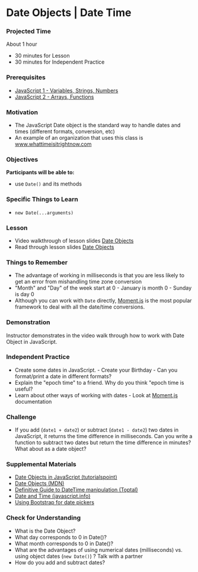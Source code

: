 # Date Objects | Date Time

### Projected Time

About 1 hour

- 30 minutes for Lesson
- 30 minutes for Independent Practice

### Prerequisites

- [JavaScript 1 - Variables, Strings, Numbers](/javascript/javascript-1-variables.md)
- [JavaScript 2 - Arrays, Functions](/javascript/javascript-2-arrays-functions.md)

### Motivation

- The JavaScript Date object is the standard way to handle dates and times (different formats, conversion, etc)
- An example of an organization that uses this class is www.whattimeisitrightnow.com

### Objectives

**Participants will be able to:**

- use `Date()` and its methods

### Specific Things to Learn

- `new Date(...arguments)`

### Lesson

- Video walkthrough of lesson slides [Date Objects](https://www.youtube.com/watch?v=irrxnH-nkqg)
- Read through lesson slides [Date Objects](https://docs.google.com/presentation/d/1Pj-hkQCeVe4kJJ4s8RHcSZrNKx4Mp4kaQ9J0Eyy1gAQ/edit#slide=id.p)

### Things to Remember

- The advantage of working in milliseconds is that you are less likely to get an error from mishandling time zone conversion
- "Month" and "Day" of the week start at 0 - January is month 0 - Sunday is day 0
- Although you can work with `Date` directly, [Moment.js](https://momentjs.com/) is the most popular framework to deal with all the date/time conversions.

### Demonstration

Instructor demonstrates in the video walk through how to work with Date Object in JavaScript.

### Independent Practice

- Create some dates in JavaScript. - Create your Birthday - Can you format/print a date in different formats?
- Explain the "epoch time" to a friend. Why do you think "epoch time is useful?
- Learn about other ways of working with dates - Look at [Moment.js](https://momentjs.com/) documentation

### Challenge

- If you add (`date1 + date2`) or subtract (`date1 - date2`) two dates in JavaScript, it returns the time difference in milliseconds. Can you write a function to subtract two dates but return the time difference in minutes? What about as a date object?

### Supplemental Materials

- [Date Objects in JavaScript (tutorialspoint)](https://www.tutorialspoint.com/javascript/javascript_date_object.htm)
- [Date Objects (MDN)](https://developer.mozilla.org/en-US/docs/Web/JavaScript/Reference/Global_Objects/Date)
- [Definitive Guide to DateTime manipulation (Toptal)](https://www.toptal.com/software/definitive-guide-to-datetime-manipulation)
- [Date and Time (javascript.info)](https://javascript.info/date)
- [Using Bootstrap for date pickers](https://eonasdan.github.io/bootstrap-datetimepicker/)

### Check for Understanding

- What is the Date Object?
- What day corresponds to 0 in Date()?
- What month corresponds to 0 in Date()?
- What are the advantages of using numerical dates (milliseconds) vs. using object dates (`new Date()`) ? Talk with a partner
- How do you add and subtract dates?
